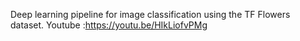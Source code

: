 Deep learning pipeline for image classification using the TF Flowers dataset.
Youtube :https://youtu.be/HIkLiofvPMg
